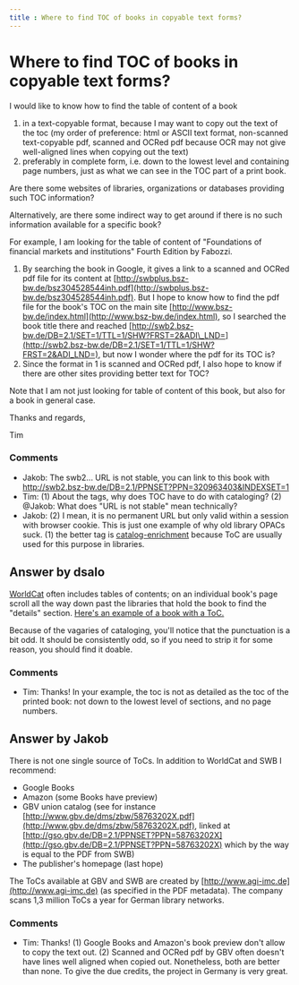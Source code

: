 ```yaml
---
title : Where to find TOC of books in copyable text forms?
---
```

Where to find TOC of books in copyable text forms?
=====================
I would like to know how to find the table of content of a book

1.  in a text-copyable format, because I may want to copy out the text
    of the toc (my order of preference: html or ASCII text format,
    non-scanned text-copyable pdf, scanned and OCRed pdf because OCR may
    not give well-aligned lines when copying out the text)
2.  preferably in complete form, i.e. down to the lowest level and
    containing page numbers, just as what we can see in the TOC part of
    a print book.

Are there some websites of libraries, organizations or databases
providing such TOC information?

Alternatively, are there some indirect way to get around if there is no
such information available for a specific book?

For example, I am looking for the table of content of "Foundations of
financial markets and institutions" Fourth Edition by Fabozzi.

1.  By searching the book in Google, it gives a link to a scanned and
    OCRed pdf file for its content at
    [http://swbplus.bsz-bw.de/bsz304528544inh.pdf](http://swbplus.bsz-bw.de/bsz304528544inh.pdf).
    But I hope to know how to find the pdf file for the book's TOC on
    the main site
    [http://www.bsz-bw.de/index.html](http://www.bsz-bw.de/index.html),
    so I searched the book title there and reached
    [http://swb2.bsz-bw.de/DB=2.1/SET=1/TTL=1/SHW?FRST=2&ADI\_LND=](http://swb2.bsz-bw.de/DB=2.1/SET=1/TTL=1/SHW?FRST=2&ADI_LND=),
    but now I wonder where the pdf for its TOC is?
2.  Since the format in 1 is scanned and OCRed pdf, I also hope to know
    if there are other sites providing better text for TOC?

Note that I am not just looking for table of content of this book, but
also for a book in general case.

Thanks and regards,

Tim

### Comments ###
* Jakob: The swb2... URL is not stable, you can link to this book with
http://swb2.bsz-bw.de/DB=2.1/PPNSET?PPN=320963403&INDEXSET=1
* Tim: (1) About the tags, why does TOC have to do with cataloging? (2) @Jakob:
What does "URL is not stable" mean technically?
* Jakob: (2) I mean, it is no permanent URL but only valid within a session with
browser cookie. This is just one example of why old library OPACs suck.
(1) the better tag is
[catalog-enrichment](http://www.libraryjournal.com/article/CA423795.html)
because ToC are usually used for this purpose in libraries.


Answer by dsalo
----------------
[WorldCat](http://worldcat.org/) often includes tables of contents; on
an individual book's page scroll all the way down past the libraries
that hold the book to find the "details" section. [Here's an example of
a book with a
ToC.](http://www.worldcat.org/title/wealth-of-networks-how-social-production-transforms-markets-and-freedom/oclc/61881089&referer=brief_results)

Because of the vagaries of cataloging, you'll notice that the
punctuation is a bit odd. It should be consistently odd, so if you need
to strip it for some reason, you should find it doable.

### Comments ###
* Tim: Thanks! In your example, the toc is not as detailed as the toc of the
printed book: not down to the lowest level of sections, and no page
numbers.

Answer by Jakob
----------------
There is not one single source of ToCs. In addition to WorldCat and SWB
I recommend:

-   Google Books
-   Amazon (some Books have preview)
-   GBV union catalog (see for instance
    [http://www.gbv.de/dms/zbw/58763202X.pdf](http://www.gbv.de/dms/zbw/58763202X.pdf),
    linked at
    [http://gso.gbv.de/DB=2.1/PPNSET?PPN=58763202X](http://gso.gbv.de/DB=2.1/PPNSET?PPN=58763202X)
    which by the way is equal to the PDF from SWB)
-   The publisher's homepage (last hope)

The ToCs available at GBV and SWB are created by
[http://www.agi-imc.de](http://www.agi-imc.de) (as specified in the PDF
metadata). The company scans 1,3 million ToCs a year for German library
networks.

### Comments ###
* Tim: Thanks! (1) Google Books and Amazon's book preview don't allow to copy
the text out. (2) Scanned and OCRed pdf by GBV often doesn't have lines
well aligned when copied out. Nonetheless, both are better than none. To
give the due credits, the project in Germany is very great.

